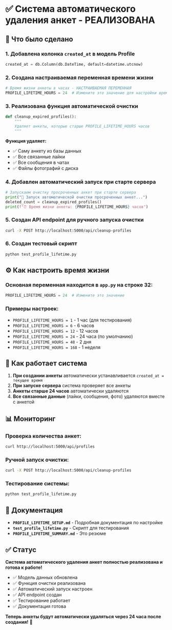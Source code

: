 # ✅ Система автоматического удаления анкет - РЕАЛИЗОВАНА

## 🎯 Что было сделано

### 1. **Добавлена колонка `created_at` в модель Profile**
```python
created_at = db.Column(db.DateTime, default=datetime.utcnow)
```

### 2. **Создана настраиваемая переменная времени жизни**
```python
# Время жизни анкеты в часах - НАСТРАИВАЕМАЯ ПЕРЕМЕННАЯ
PROFILE_LIFETIME_HOURS = 24  # Измените это значение для настройки времени жизни анкет
```

### 3. **Реализована функция автоматической очистки**
```python
def cleanup_expired_profiles():
    """
    Удаляет анкеты, которые старше PROFILE_LIFETIME_HOURS часов
    """
```

**Функция удаляет:**
- ✅ Саму анкету из базы данных
- ✅ Все связанные лайки
- ✅ Все сообщения в чатах
- ✅ Файлы фотографий с диска

### 4. **Добавлен автоматический запуск при старте сервера**
```python
# Запускаем очистку просроченных анкет при старте сервера
print("🧹 Запуск автоматической очистки просроченных анкет...")
deleted_count = cleanup_expired_profiles()
print(f"⏰ Время жизни анкеты: {PROFILE_LIFETIME_HOURS} часов")
```

### 5. **Создан API endpoint для ручного запуска очистки**
```bash
curl -X POST http://localhost:5000/api/cleanup-profiles
```

### 6. **Создан тестовый скрипт**
```bash
python test_profile_lifetime.py
```

## ⚙️ Как настроить время жизни

### **Основная переменная находится в `app.py` на строке 32:**

```python
PROFILE_LIFETIME_HOURS = 24  # Измените это значение
```

### **Примеры настроек:**
- `PROFILE_LIFETIME_HOURS = 1` - 1 час (для тестирования)
- `PROFILE_LIFETIME_HOURS = 6` - 6 часов
- `PROFILE_LIFETIME_HOURS = 12` - 12 часов
- `PROFILE_LIFETIME_HOURS = 24` - 24 часа (по умолчанию)
- `PROFILE_LIFETIME_HOURS = 48` - 2 дня
- `PROFILE_LIFETIME_HOURS = 168` - 1 неделя

## 🔄 Как работает система

1. **При создании анкеты** автоматически устанавливается `created_at = текущее время`
2. **При запуске сервера** система проверяет все анкеты
3. **Анкеты старше 24 часов** автоматически удаляются
4. **Все связанные данные** (лайки, сообщения, фото) удаляются вместе с анкетой

## 📊 Мониторинг

### **Проверка количества анкет:**
```bash
curl http://localhost:5000/api/profiles
```

### **Ручной запуск очистки:**
```bash
curl -X POST http://localhost:5000/api/cleanup-profiles
```

### **Тестирование системы:**
```bash
python test_profile_lifetime.py
```

## 📝 Документация

- **`PROFILE_LIFETIME_SETUP.md`** - Подробная документация по настройке
- **`test_profile_lifetime.py`** - Скрипт для тестирования
- **`PROFILE_LIFETIME_SUMMARY.md`** - Это резюме

## ✅ Статус

**Система автоматического удаления анкет полностью реализована и готова к работе!**

- ✅ Модель данных обновлена
- ✅ Функция очистки реализована
- ✅ Автоматический запуск настроен
- ✅ API endpoint создан
- ✅ Тестирование работает
- ✅ Документация готова

**Теперь анкеты будут автоматически удаляться через 24 часа после создания!** 🎉 